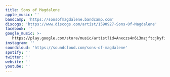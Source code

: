 ```yaml
---
title: Sons of Magdalene
apple_music: ''
bandcamp: 'https://sonsofmagdalene.bandcamp.com'
discogs: 'https://www.discogs.com/artist/1590927-Sons-Of-Magdalene'
facebook: ''
google_music: >-
   https://play.google.com/store/music/artist?id=Anxczs4n6i3mzjftcjkyfiw2hnu
instagram: ''
soundcloud: 'https://soundcloud.com/sons-of-magdalene'
spotify: ''
twitter: ''
website: ''
youtube: ''
---
```

